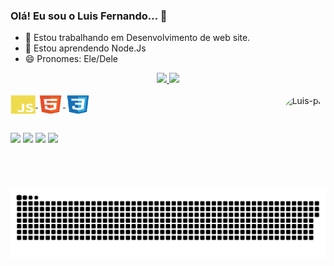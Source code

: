 ### Olá! Eu sou o Luis Fernando... 👋

- 🔭 Estou trabalhando em Desenvolvimento de web site.
- 🌱 Estou aprendendo Node.Js
- 😄 Pronomes: Ele/Dele

<div align="center">
  <a href="https://github.com/Luis-Fernando-94">
  <img height="180em" src="https://github-readme-stats.vercel.app/api?username=Luis-Fernando-94&show_icons=true&theme=dracula&include_all_commits=true&count_private=true"/>
  <img height="180em" src="https://github-readme-stats.vercel.app/api/top-langs/?username=Luis-Fernando-94&layout=compact&langs_count=7&theme=dracula"/>
</div>
  
<div style="display: inline_block"><br>
  <img align="center" alt="Luis-Js" height="30" width="40" src="https://raw.githubusercontent.com/devicons/devicon/master/icons/javascript/javascript-plain.svg">
  <img align="center" alt="Luis-HTML" height="30" width="40" src="https://raw.githubusercontent.com/devicons/devicon/master/icons/html5/html5-original.svg">
  <img align="center" alt="Luis-CSS" height="30" width="40" src="https://raw.githubusercontent.com/devicons/devicon/master/icons/css3/css3-original.svg">
  <img align="right" alt="Luis-pic" height="150" style="border-radius:50px;" src="https://share-cdn.picrew.me/shareImg/org/202111/338224_Thg10ex0.png">
</div>
  
##
  
<div>
  <a href="https://www.instagram.com/luisfernando99994444/" target="_blank"><img src="https://img.shields.io/badge/-Instagram-%23E4405F?style=for-the-badge&logo=instagram&logoColor=white" target="_blank"></a>
  <a href="https://www.linkedin.com/in/luis-fernando-61945b21a/" target="_blank"><img src="https://img.shields.io/badge/-LinkedIn-%230077B5?style=for-the-badge&logo=linkedin&logoColor=white" target="_blank"></a>
  <a href="mailto:luisfernando99994444@gmail.com"><img src="https://img.shields.io/badge/Gmail-D14836?style=for-the-badge&logo=gmail&logoColor=white" target="_blank"></a>
  <a href="https://www.facebook.com/profile.php?id=100007159600698"><img src="https://img.shields.io/badge/Facebook-1877F2?style=for-the-badge&logo=facebook&logoColor=white" target="_blank"></a>
</div>
  
  ![Snake animation](https://github.com/Luis-Fernando-94/Luis-Fernando-94/blob/output/github-contribution-grid-snake.svg)
